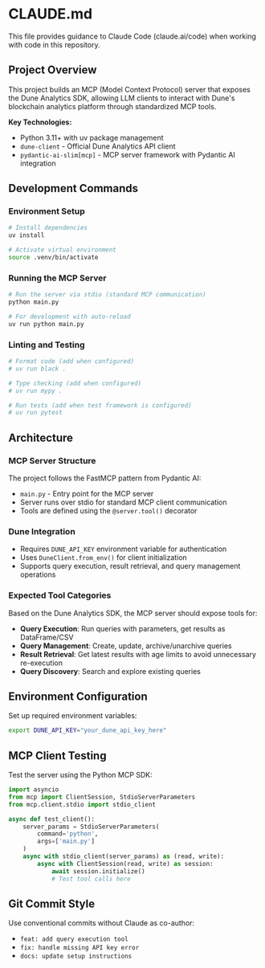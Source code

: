 # CLAUDE.md

This file provides guidance to Claude Code (claude.ai/code) when working with code in this repository.

## Project Overview

This project builds an MCP (Model Context Protocol) server that exposes the Dune Analytics SDK, allowing LLM clients to interact with Dune's blockchain analytics platform through standardized MCP tools.

**Key Technologies:**
- Python 3.11+ with uv package management
- `dune-client` - Official Dune Analytics API client
- `pydantic-ai-slim[mcp]` - MCP server framework with Pydantic AI integration

## Development Commands

### Environment Setup
```bash
# Install dependencies
uv install

# Activate virtual environment
source .venv/bin/activate
```

### Running the MCP Server
```bash
# Run the server via stdio (standard MCP communication)
python main.py

# For development with auto-reload
uv run python main.py
```

### Linting and Testing
```bash
# Format code (add when configured)
# uv run black .

# Type checking (add when configured) 
# uv run mypy .

# Run tests (add when test framework is configured)
# uv run pytest
```

## Architecture

### MCP Server Structure
The project follows the FastMCP pattern from Pydantic AI:
- `main.py` - Entry point for the MCP server
- Server runs over stdio for standard MCP client communication
- Tools are defined using the `@server.tool()` decorator

### Dune Integration
- Requires `DUNE_API_KEY` environment variable for authentication
- Uses `DuneClient.from_env()` for client initialization
- Supports query execution, result retrieval, and query management operations

### Expected Tool Categories
Based on the Dune Analytics SDK, the MCP server should expose tools for:
- **Query Execution**: Run queries with parameters, get results as DataFrame/CSV
- **Query Management**: Create, update, archive/unarchive queries
- **Result Retrieval**: Get latest results with age limits to avoid unnecessary re-execution
- **Query Discovery**: Search and explore existing queries

## Environment Configuration

Set up required environment variables:
```bash
export DUNE_API_KEY="your_dune_api_key_here"
```

## MCP Client Testing

Test the server using the Python MCP SDK:
```python
import asyncio
from mcp import ClientSession, StdioServerParameters
from mcp.client.stdio import stdio_client

async def test_client():
    server_params = StdioServerParameters(
        command='python', 
        args=['main.py']
    )
    async with stdio_client(server_params) as (read, write):
        async with ClientSession(read, write) as session:
            await session.initialize()
            # Test tool calls here
```

## Git Commit Style

Use conventional commits without Claude as co-author:
- `feat: add query execution tool`
- `fix: handle missing API key error`
- `docs: update setup instructions`